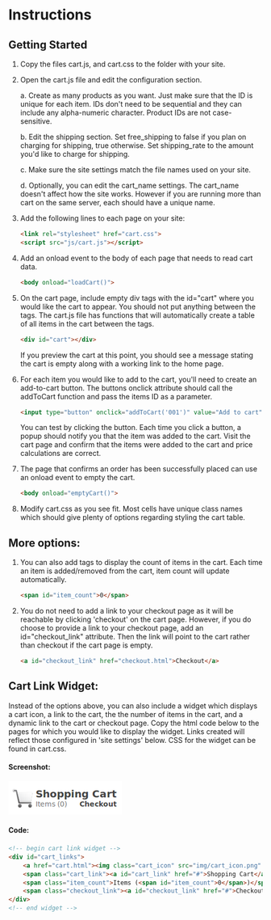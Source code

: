 # Instructions

## Getting Started

1. Copy the files cart.js, and cart.css to the folder with your site.

2. Open the cart.js file and edit the configuration section.

    a. Create as many products as you want. Just make sure that the ID is unique for each item. IDs don't need to be sequential and they can include any alpha-numeric character. Product IDs are not case-sensitive.

    b. Edit the shipping section. Set free_shipping to false if you plan on charging for shipping, true otherwise. Set shipping_rate to the amount you'd like to charge for shipping.

    c. Make sure the site settings match the file names used on your site.

    d. Optionally, you can edit the cart_name settings. The cart_name doesn't affect how the site works. However if you are running more than cart on the same server, each should have a unique name.

3. Add the following lines to each page on your site:

    ```html
    <link rel="stylesheet" href="cart.css">
    <script src="js/cart.js"></script>
    ```

4. Add an onload event to the body of each page that needs to read cart data.

    ```html
    <body onload="loadCart()">
    ```
5. On the cart page, include empty div tags with the id="cart" where you would like the cart to appear. You should not put anything between the tags. The cart.js file has functions that will automatically create a table of all items in the cart between the tags.

    ```html                                                        
    <div id="cart"></div>
    ```
   If you preview the cart at this point, you should see a message stating the cart is empty along with a working link to the home page.                              
6. For each item you would like to add to the cart, you'll need to create an add-to-cart button. The buttons onclick attribute should call the addToCart function and pass the items ID as a parameter.

    ```html
    <input type="button" onclick="addToCart('001')" value="Add to cart">
    ```
   You can test by clicking the button. Each time you click a button, a popup should notify you that the item was added to the cart. Visit the cart page and confirm that the items were added to the cart and price calculations are correct.

7. The page that confirms an order has been successfully placed can use an onload event to empty the cart.                                                                   
    ```html
    <body onload="emptyCart()">
    ```
8. Modify cart.css as you see fit. Most cells have unique class names which should give plenty of options regarding styling the cart table.                           

## More options:

1. You can also add tags to display the count of items in the cart. Each time an item is added/removed from the cart, item count will update automatically.

    ```html
    <span id="item_count">0</span>
    ```

2. You do not need to add a link to your checkout page as it will  be reachable by clicking 'checkout' on the cart page. However, if you do choose to provide a link to your checkout page, add an id="checkout_link" attribute. Then the link will point to the cart rather than checkout if the cart page is empty.

    ```html
    <a id="checkout_link" href="checkout.html">Checkout</a>
    ```

## Cart Link Widget:

Instead of the options above, you can also include a widget which displays a cart icon, a link to the cart, the the number of items in the cart, and a dynamic link to the cart or checkout page. Copy the html code below to the pages for which you would like to display the widget. Links created will reflect those configured in 'site settings' below. CSS for the widget can be found in cart.css.

#### Screenshot:

![cart widget](resources/widget_screenshot.png)

#### Code:

```html
<!-- begin cart link widget -->
<div id="cart_links">
    <a href="cart.html"><img class="cart_icon" src="img/cart_icon.png" alt="cart icon" /></a>
    <span class="cart_link"><a id="cart_link" href="#">Shopping Cart</a></span> <br />
    <span class="item_count">Items (<span id="item_count">0</span>)</span>
    <span class="checkout_link"><a id="checkout_link" href="#">Checkout</a></span>
</div>
<!-- end widget -->
```
